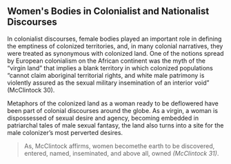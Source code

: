 

##  Women's Bodies in Colonialist and Nationalist Discourses

<p> 
In colonialist discourses, female bodies played an important role in defining the emptiness of colonized territories, and, in many colonial narratives, they were treated as synonymous with colonized land. One of the notions spread by European colonialism on the African continent was the myth of the “virgin land” that implies a blank territory in which colonized populations “cannot claim aboriginal territorial rights, and white male patrimony is violently assured as the sexual military insemination of an interior void” (McClintock 30). </p>


Metaphors of the colonized land as a woman ready to be deflowered have been part of colonial discourses around the globe. As a virgin, a woman is dispossessed of sexual desire and agency, becoming embedded in patriarchal tales of male sexual fantasy, the land also turns into a site for the male colonizer’s most perverted desires.  

> As, McClintock affirms, women becomethe earth to
be discovered, entered, named, inseminated, and above all, owned *(McClintock 31)*.




